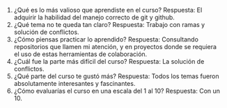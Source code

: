 1. ¿Qué es lo más valioso que aprendiste en el curso?
Respuesta: El adquirir la habilidad del manejo correcto de git y github.
2. ¿Qué tema no te queda tan claro?
Respuesta: Trabajo con ramas y solución de conflictos.
3. ¿Cómo piensas practicar lo aprendido?
Respuesta: Consultando repositorios que llamen mi atención, y en proyectos donde se requiera el uso de estas herramientas de colaboración.
4. ¿Cuál fue la parte más difícil del curso?
Respuesta: La solución de conflictos.
5. ¿Qué parte del curso te gustó más?
Respuesta: Todos los temas fueron absolutamente interesantes y fascinantes.
6. ¿Cómo evaluarías el curso en una escala del 1 al 10?
Respuesta: Con un 10.
